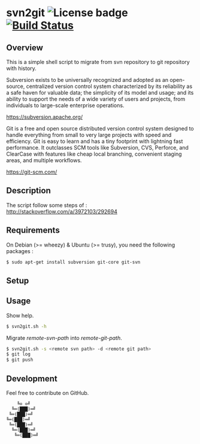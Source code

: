 # svn2git ![License badge][license-img] [![Build Status][build-img]][build-url]

## Overview

This is a  simple shell script to migrate from svn  repository to git repository
with history.

Subversion exists  to be universally  recognized and adopted as  an open-source,
centralized version  control system characterized  by its reliability as  a safe
haven for valuable data; the simplicity  of its model and usage; and its ability
to support the  needs of a wide variety of users  and projects, from individuals
to large-scale enterprise operations.

https://subversion.apache.org/

Git is  a free and  open source distributed  version control system  designed to
handle  everything   from  small   to  very  large   projects  with   speed  and
efficiency. Git  is easy to learn and  has a tiny footprint  with lightning fast
performance.  It  outclasses  SCM  tools  like Subversion,  CVS,  Perforce,  and
ClearCase with  features like cheap  local branching, convenient  staging areas,
and multiple workflows.

https://git-scm.com/

## Description

The script follow some steps of : http://stackoverflow.com/a/3972103/292694

## Requirements

On Debian (>= wheezy) & Ubuntu (>= trusy), you need the following packages :

 ```bash
 $ sudo apt-get install subversion git-core git-svn
 ```

## Setup

## Usage

Show help.

 ```bash
 $ svn2git.sh -h
 ```

Migrate *remote-svn-path* into *remote-git-path*.

 ```bash
 $ svn2git.sh -s <remote svn path> -d <remote git path>
 $ git log
 $ git push
 ```

## Development

Feel free to contribute on GitHub.

```
    ╚⊙ ⊙╝
  ╚═(███)═╝
 ╚═(███)═╝
╚═(███)═╝
 ╚═(███)═╝
  ╚═(███)═╝
   ╚═(███)═╝
```

[license-img]: https://img.shields.io/badge/license-ISC-blue.svg
[build-img]: https://travis-ci.org/rockyluke/svn2git.svg?branch=master
[build-url]: https://travis-ci.org/rockyluke/svn2git
